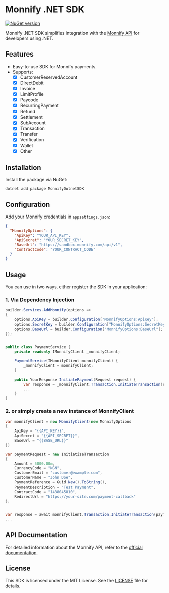 # Monnify .NET SDK

[![NuGet version](https://img.shields.io/nuget/v/MonnifyDotnetSDK)](https://www.nuget.org/packages/MonnifyDotnetSDK)

Monnify .NET SDK simplifies integration with the [Monnify API](https://developers.monnify.com/api/) for developers using .NET.

## Features

- Easy-to-use SDK for Monnify payments.
- Supports:
    - [x] CustomerReservedAccount
    - [x] DirectDebit
    - [x] Invoice
    - [x] LimitProfile
    - [x] Paycode
    - [x] RecurringPayment
    - [x] Refund
    - [x] Settlement
    - [x] SubAccount
    - [x] Transaction
    - [x] Transfer
    - [x] Verification
    - [x] Wallet
    - [x] Other

## Installation

Install the package via NuGet:

```bash
dotnet add package MonnifyDotnetSDK
```

## Configuration

Add your Monnify credentials in `appsettings.json`:

```json
{
  "MonnifyOptions": {
    "ApiKey": "YOUR_API_KEY",
    "ApiSecret": "YOUR_SECRET_KEY",
    "BaseUrl": "https://sandbox.monnify.com/api/v1",
    "ContractCode": "YOUR_CONTRACT_CODE"
  }
}
```

## Usage

You can use in two ways, either register the SDK in your application:
### 1. Via Dependency Injection

```csharp
builder.Services.AddMonnify(options => 
{
    options.ApiKey = builder.Configuration["MonnifyOptions:ApiKey"];
    options.SecretKey = builder.Configuration["MonnifyOptions:SecretKey"];
    options.BaseUrl = builder.Configuration["MonnifyOptions:BaseUrl"];
});


public class PaymentService {
    private readonly IMonnifyClient _monnifyClient;

    PaymentService(IMonnifyClient monnifyClient) {
        _monnifyClient = monnifyClient;
    }

    public YourResponse InitiatePayment(Request request) {
        var response = _monnifyClient.Transaction.InitiateTransaction(request);
        ...
    }
}

```

### 2. or simply create a new instance of MonnifyClient

```csharp
var monnifyClient = new MonnifyClient(new MonnifyOptions
{
    ApiKey = "{{API_KEY}}",
    ApiSecret = "{{API_SECRET}}",
    BaseUrl = "{{BASE_URL}}"
})

var paymentRequest = new InitiatizeTransaction
{
    Amount = 5000.00m,
    CurrencyCode = "NGN",
    CustomerEmail = "customer@example.com",
    CustomerName = "John Doe",
    PaymentReference = Guid.New().ToString(),
    PaymentDescription = "Test Payment",
    ContractCode = "1438045810",
    RedirectUrl = "https://your-site.com/payment-callback"
};


var response = await monnifyClient.Transaction.InitiateTransaction(paymentRequest);
...

```

## API Documentation

For detailed information about the Monnify API, refer to the [official documentation](https://docs.teamapt.com/docs/overview).

## License

This SDK is licensed under the MIT License. See the [LICENSE](LICENSE) file for details.
